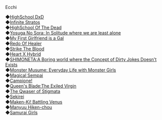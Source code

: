Ecchi

◆[HighSchool DxD](https://anilist.co/anime/11617)\
◆[Infinite Stratos](https://anilist.co/anime/9041)\
◆[HighSchool Of The Dead](https://anilist.co/anime/8074)\
◆[Yosuga No Sora: In Solitude where we are least alone](https://anilist.co/anime/8861)\
◆[My First Girlfriend is a Gal](https://anilist.co/anime/97863)\
◆[Redo Of Healer](https://anilist.co/anime/113425)\
◆[Strike The Blood](https://anilist.co/anime/18277)\
◆[Heart X Hybrid](https://anilist.co/anime/21378)\
◆[SHIMONETA:A Boring world where the Concept of Dirty Jokes Doesn't Exists](https://anilist.co/anime/20910)\
◆[Monster Musume: Everyday Life with Monster Girls](https://anilist.co/anime/21093)\
◆[Magical Sempai](https://anilist.co/anime/105074)\
◆[Campione!](https://anilist.co/anime/12293)\
◆[Queen's Blade:The Exiled Virgin](https://anilist.co/anime/4719)\
◆[The Qwaser of Stigmata](https://anilist.co/anime/6500)\
◆[Sekirei](https://anilist.co/anime/4063)\
◆[Maken-Ki! Battling Venus](https://anilist.co/anime/9936)\
◆[Manyuu Hiken-chou](https://anilist.co/anime/10465)\
◆[Samurai Girls](https://anilist.co/anime/8277)
